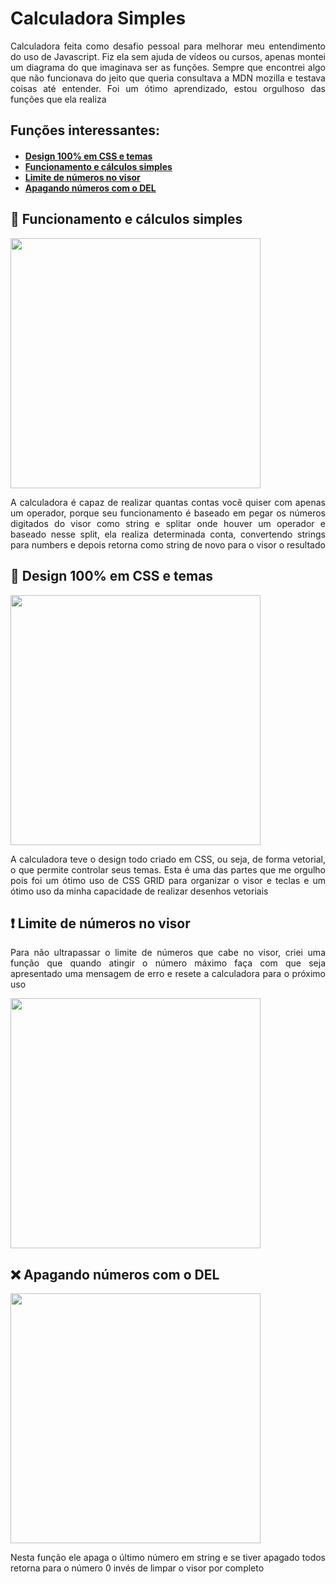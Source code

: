 <div align="justify">
<h1>Calculadora Simples</h1>
<p>Calculadora feita como desafio pessoal para melhorar meu entendimento do uso de Javascript. Fiz ela sem ajuda de vídeos ou cursos, apenas montei um diagrama do que imaginava ser as funções. Sempre que encontrei algo que não funcionava do jeito que queria consultava a MDN mozilla e testava coisas até entender. Foi um ótimo aprendizado, estou orgulhoso das funções que ela realiza
</p>
<h2>Funções interessantes:</h2>
<h4><ul>
<li><a href="#css">Design 100% em CSS e temas</a></li>
<li><a href="#calculo">Funcionamento e cálculos simples</a></li>
<li><a href="#limite">Limite de números no visor</a></li>
<li><a href="#del">Apagando números com o DEL</li>
</ul></h4>

<a id="calculo">
<h2>&#x1F522;	Funcionamento e cálculos simples</h2>
<img height="400em" src = "https://user-images.githubusercontent.com/104655361/180367373-472478ea-eb9d-40db-962e-4fff90709ed7.gif">
<p>A calculadora é capaz de realizar quantas contas você quiser com apenas um operador, porque seu funcionamento é baseado em pegar os números digitados do visor como string e splitar onde houver um operador e baseado nesse split, ela realiza determinada conta, convertendo strings para numbers e depois retorna como string de novo para o visor o resultado</p></a>


<a id="css">
<h2>&#x1F3A8;	Design 100% em CSS e temas</h2>
<img height="400em" src="https://user-images.githubusercontent.com/104655361/180364614-8f1c3a0a-88b2-45a4-81e0-17738db8bcf7.gif">
<p> A calculadora teve o design todo criado em CSS, ou seja, de forma vetorial, o que permite controlar seus temas. Esta é uma das partes que me orgulho pois foi um ótimo uso de CSS GRID para organizar o visor e teclas e um ótimo uso da minha capacidade de realizar desenhos vetoriais</p>
</a>

<a id="limite">
<h2>&#x2757;	Limite de números no visor</h2>
<p>Para não ultrapassar o limite de números que cabe no visor, criei uma função que quando atingir o número máximo faça com que seja apresentado uma mensagem de erro e resete a calculadora para o próximo uso</p>
<img height="400em" src = "https://user-images.githubusercontent.com/104655361/180367824-f371f680-7985-4ca1-a496-20686663b73c.gif"></a>

<a id="del">
<h2>&#x274C Apagando números com o DEL</h2>
<img height="400em" src = "https://user-images.githubusercontent.com/104655361/180368139-a240c1b9-4d5d-413b-9d69-b7395bfecbdf.gif">
<p>Nesta função ele apaga o último número em string e se tiver apagado todos retorna para o número 0 invés de limpar o visor por completo</p>
<a>

</div>
